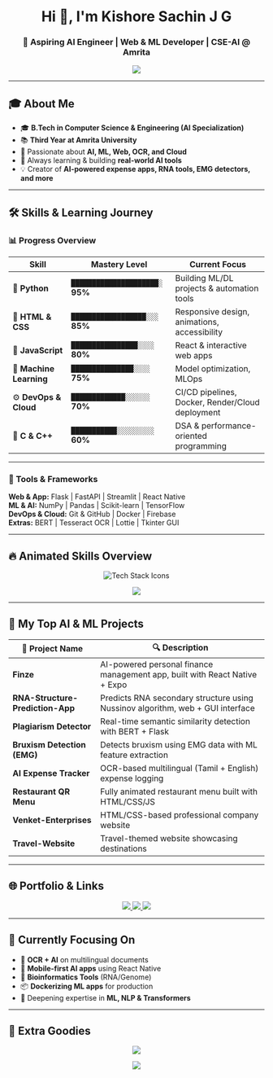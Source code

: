 <h1 align="center">Hi 👋, I'm Kishore Sachin J G</h1>
<h3 align="center">🚀 Aspiring AI Engineer | Web & ML Developer | CSE-AI @ Amrita</h3>

<p align="center">
  <img src="https://readme-typing-svg.herokuapp.com/?lines=AI+Engineer+In+Progress;Web+Dev+|+ML+Engineer;Open+Source+Contributor;Always+Learning+New+Tech...&center=true&width=500&height=45">
</p>

---

## 🎓 About Me

- 🎓 **B.Tech in Computer Science & Engineering (AI Specialization)**  
- 📚 **Third Year at Amrita University**  
- 🤖 Passionate about **AI, ML, Web, OCR, and Cloud**  
- 🌱 Always learning & building **real-world AI tools**  
- 💡 Creator of **AI-powered expense apps, RNA tools, EMG detectors, and more**

---

## 🛠️ Skills & Learning Journey

### 📊 Progress Overview

| **Skill** | **Mastery Level** | **Current Focus** |
|----------|------------------|------------------|
| 🐍 **Python** | `█████████████████████░` **95%** | Building ML/DL projects & automation tools |
| 🎨 **HTML & CSS** | `██████████████████░░░` **85%** | Responsive design, animations, accessibility |
| 💛 **JavaScript** | `████████████████░░░░` **80%** | React & interactive web apps |
| 📘 **Machine Learning** | `███████████████░░░░` **75%** | Model optimization, MLOps |
| ⚙️ **DevOps & Cloud** | `█████████████░░░░░░` **70%** | CI/CD pipelines, Docker, Render/Cloud deployment |
| 🔧 **C & C++** | `███████████░░░░░░░░░` **60%** | DSA & performance-oriented programming |


---

### 🚀 Tools & Frameworks

**Web & App:** Flask | FastAPI | Streamlit | React Native  
**ML & AI:** NumPy | Pandas | Scikit-learn | TensorFlow  
**DevOps & Cloud:** Git & GitHub | Docker | Firebase  
**Extras:** BERT | Tesseract OCR | Lottie | Tkinter GUI  

---

## 🔥 Animated Skills Overview

<p align="center">
  <img src="https://skillicons.dev/icons?i=python,html,css,js,react,docker,flask,fastapi,mysql,tensorflow,github" alt="Tech Stack Icons" />
</p>

<p align="center">
  <img src="https://github-readme-stats.vercel.app/api/top-langs/?username=Sachin12054&layout=compact&langs_count=8&theme=tokyonight" />
</p>

---

## 🧠 My Top AI & ML Projects

| 🚀 **Project Name** | 🔍 **Description** |
|--------------------|--------------------|
| **Finze** | AI-powered personal finance management app, built with React Native + Expo |
| **RNA-Structure-Prediction-App** | Predicts RNA secondary structure using Nussinov algorithm, web + GUI interface |
| **Plagiarism Detector** | Real-time semantic similarity detection with BERT + Flask |
| **Bruxism Detection (EMG)** | Detects bruxism using EMG data with ML feature extraction |
| **AI Expense Tracker** | OCR-based multilingual (Tamil + English) expense logging |
| **Restaurant QR Menu** | Fully animated restaurant menu built with HTML/CSS/JS |
| **Venket-Enterprises** | HTML/CSS-based professional company website |
| **Travel-Website** | Travel-themed website showcasing destinations |

---

## 🌐 Portfolio & Links

<p align="center">
  <a href="mailto:sachin11jg@gmail.com">
    <img src="https://img.shields.io/badge/Gmail-D14836?style=for-the-badge&logo=gmail&logoColor=white" />
  </a>
  <a href="https://www.linkedin.com/in/kishore-sachin-j-g-bb1897355">
    <img src="https://img.shields.io/badge/LinkedIn-0A66C2?style=for-the-badge&logo=linkedin&logoColor=white" />
  </a>
  <a href="https://github.com/Sachin190511/futureverse-echo-portal.git">
    <img src="https://img.shields.io/badge/Portfolio-000?style=for-the-badge&logo=vercel&logoColor=white" />
  </a>
</p>

---

## 🧠 Currently Focusing On

- 🧾 **OCR + AI** on multilingual documents  
- 📲 **Mobile-first AI apps** using React Native  
- 🧬 **Bioinformatics Tools** (RNA/Genome)  
- 📦 **Dockerizing ML apps** for production  
- 🧠 Deepening expertise in **ML, NLP & Transformers**  

---

## 🎉 Extra Goodies

<p align="center">
  <img src="https://github-profile-summary-cards.vercel.app/api/cards/profile-details?username=Sachin12054&theme=tokyonight" />
</p>

<p align="center">
  <img src="https://readme-typing-svg.herokuapp.com?font=Fira+Code&size=20&duration=4000&pause=1000&center=true&vCenter=true&width=435&lines=Engineer+by+Mind+🧠;Creator+by+Heart+❤️;Learner+for+Life+📚" />
</p>
